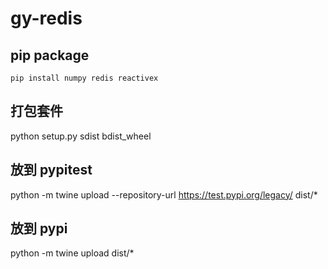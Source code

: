 # gy-redis

## pip package
```
pip install numpy redis reactivex
```

## 打包套件
python setup.py sdist bdist_wheel 

## 放到 pypitest
python -m twine upload --repository-url https://test.pypi.org/legacy/ dist/*

## 放到 pypi
python -m twine upload dist/*